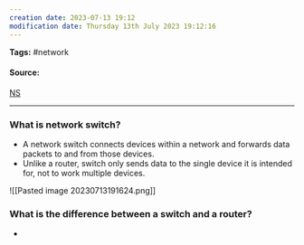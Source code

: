```yaml
---
creation date: 2023-07-13 19:12
modification date: Thursday 13th July 2023 19:12:16
---
```


**Tags:** #network 

#### Source:
[NS](https://www.cloudflare.com/learning/network-layer/what-is-a-network-switch/)

--------------------------------------

### What is network switch?

* A network switch connects devices within a network and forwards data packets to and from those devices.
* Unlike a router, switch only sends data to the single device it is intended for, not to work multiple devices.

![[Pasted image 20230713191624.png]]



### What is the difference between a switch and a router?

* 